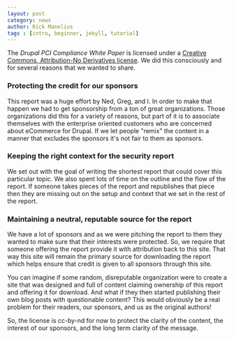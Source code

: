 ```yaml
---
layout: post
category: news
author: Rick Manelius
tags : [intro, beginner, jekyll, tutorial]
---
```


The _Drupal PCI Compliance White Paper_ is licensed under a [Creative Commons, Attribution-No Derivatives license](http://creativecommons.org/licenses/by-nd/3.0/). We did this consciously and for several reasons that we wanted to share.

### Protecting the credit for our sponsors

This report was a huge effort by Ned, Greg, and I. In order to make that happen we had to get sponsorship from a ton of great organizations. Those organizations did this for a variety of reasons, but part of it is to associate themselves with the enterprise oriented customers who are concerned about eCommerce for Drupal. If we let people "remix" the content in a manner that excludes the sponsors it's not fair to them as sponsors.

### Keeping the right context for the security report

We set out with the goal of writing the shortest report that could cover this particular topic. We also spent lots of time on the outline and the flow of the report. If someone takes pieces of the report and republishes that piece then they are missing out on the setup and context that we set in the rest of the report.

### Maintaining a neutral, reputable source for the report

We have a lot of sponsors and as we were pitching the report to them they wanted to make sure that their interests were protected. So, we require that someone offering the report provide it with attribution back to this site. That way this site will remain the primary source for downloading the report which helps ensure that credit is given to all sponsors through this site.

You can imagine if some random, disreputable organization were to create a site that was designed and full of content claiming ownership of this report and offering it for download. And what if they then started publishing their own blog posts with questionable content? This would obviously be a real problem for their readers, our sponsors, and us as the original authors!

So, the license is cc-by-nd for now to protect the clarity of the content, the interest of our sponsors, and the long term clarity of the message.
